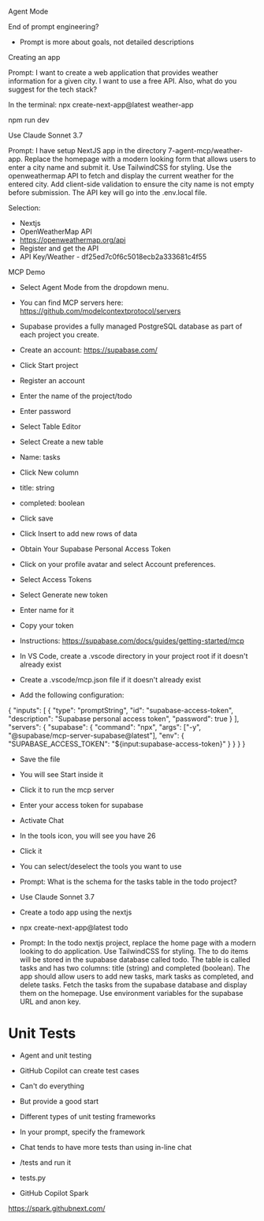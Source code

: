 Agent Mode

End of prompt engineering?
- Prompt is more about goals, not detailed descriptions

Creating an app

Prompt:  I want to create a web application that provides weather information for a given city.  I want to use a free API.  Also, what do you suggest for the tech stack?

In the terminal:  npx create-next-app@latest weather-app

npm run dev

Use Claude Sonnet 3.7

Prompt: I have setup NextJS app in the directory 7-agent-mcp/weather-app.  Replace the homepage with a modern looking form that allows users to enter a city name and submit it.  Use TailwindCSS for styling.  Use the openweathermap API to fetch and display the current weather for the entered city.  Add client-side validation to ensure the city name is not empty before submission. The API key will go into the .env.local file. 


Selection:
- Nextjs
- OpenWeatherMap API
- https://openweathermap.org/api
- Register and get the API
- API Key/Weather - df25ed7c0f6c5018ecb2a333681c4f55


MCP Demo

- Select Agent Mode from the dropdown menu.​
- You can find MCP servers here: https://github.com/modelcontextprotocol/servers
- Supabase provides a fully managed PostgreSQL database as part of each project you create. 
- Create an account: https://supabase.com/
- Click Start project
- Register an account
- Enter the name of the project/todo
- Enter password
- Select Table Editor
- Select Create a new table
- Name: tasks
- Click New column
- title: string
- completed: boolean
- Click save
- Click Insert to add new rows of data

- Obtain Your Supabase Personal Access Token
- Click on your profile avatar and select Account preferences.
- Select Access Tokens
- Select Generate new token
- Enter name for it
- Copy your token

- Instructions:  https://supabase.com/docs/guides/getting-started/mcp
- In VS Code, create a .vscode directory in your project root if it doesn't already exist
- Create a .vscode/mcp.json file if it doesn't already exist
- Add the following configuration:


{
  "inputs": [
    {
      "type": "promptString",
      "id": "supabase-access-token",
      "description": "Supabase personal access token",
      "password": true
    }
  ],
  "servers": {
    "supabase": {
      "command": "npx",
      "args": ["-y", "@supabase/mcp-server-supabase@latest"],
      "env": {
        "SUPABASE_ACCESS_TOKEN": "${input:supabase-access-token}"
      }
    }
  }
}

- Save the file
- You will see Start inside it
- Click it to run the mcp server
- Enter your access token for supabase
- Activate Chat
- In the tools icon, you will see you have 26
- Click it
- You can select/deselect the tools you want to use
- Prompt: What is the schema for the tasks table in the todo project?

- Use Claude Sonnet 3.7
- Create a todo app using the nextjs


- npx create-next-app@latest todo
- Prompt: In the todo nextjs project, replace the home page with a modern looking to do application. Use TailwindCSS for styling.  The to do items will be stored in the supabase database called todo.  The table is called tasks and has two columns: title (string) and completed (boolean).  The app should allow users to add new tasks, mark tasks as completed, and delete tasks.  Fetch the tasks from the supabase database and display them on the homepage.  Use environment variables for the supabase URL and anon key.


# Unit Tests
- Agent and unit testing
- GitHub Copilot can create test cases
- Can't do everything
- But provide a good start
- Different types of unit testing frameworks
- In your prompt, specify the framework
- Chat tends to have more tests than using in-line chat
- /tests and run it 
- tests.py

- GitHub Copilot Spark

https://spark.githubnext.com/